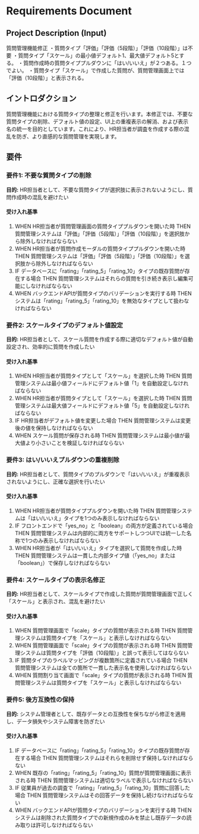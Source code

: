 # Requirements Document

## Project Description (Input)
質問管理機能修正
・質問タイプ「評価」「評価（5段階）」「評価（10段階）」は不要
・質問タイプ「スケール」の最小値デフォルト1、最大値デフォルト5とする。
・質問作成時の質問タイププルダウンに「はい/いいえ」が２つある。１つでよい。
・質問タイプ「スケール」で作成した質問が、質問管理画面上では「評価（10段階）」と表示される。

## イントロダクション

質問管理機能における質問タイプの整理と修正を行います。本修正では、不要な質問タイプの削除、デフォルト値の設定、UI上の重複表示の解消、および表示名の統一を目的としています。これにより、HR担当者が調査を作成する際の混乱を防ぎ、より直感的な質問管理を実現します。

## 要件

### 要件1: 不要な質問タイプの削除
**目的:** HR担当者として、不要な質問タイプが選択肢に表示されないようにし、質問作成時の混乱を避けたい

#### 受け入れ基準

1. WHEN HR担当者が質問管理画面の質問タイププルダウンを開いた時 THEN 質問管理システムは「評価」「評価（5段階）」「評価（10段階）」を選択肢から除外しなければならない
2. WHEN HR担当者が質問作成モーダルの質問タイププルダウンを開いた時 THEN 質問管理システムは「評価」「評価（5段階）」「評価（10段階）」を選択肢から除外しなければならない
3. IF データベースに「rating」「rating_5」「rating_10」タイプの既存質問が存在する場合 THEN 質問管理システムはそれらの質問を引き続き表示し編集可能にしなければならない
4. WHEN バックエンドAPIが質問タイプのバリデーションを実行する時 THEN システムは「rating」「rating_5」「rating_10」を無効なタイプとして扱わなければならない

### 要件2: スケールタイプのデフォルト値設定
**目的:** HR担当者として、スケール質問を作成する際に適切なデフォルト値が自動設定され、効率的に質問を作成したい

#### 受け入れ基準

1. WHEN HR担当者が質問タイプとして「スケール」を選択した時 THEN 質問管理システムは最小値フィールドにデフォルト値「1」を自動設定しなければならない
2. WHEN HR担当者が質問タイプとして「スケール」を選択した時 THEN 質問管理システムは最大値フィールドにデフォルト値「5」を自動設定しなければならない
3. IF HR担当者がデフォルト値を変更した場合 THEN 質問管理システムは変更後の値を保持しなければならない
4. WHEN スケール質問が保存される時 THEN 質問管理システムは最小値が最大値より小さいことを検証しなければならない

### 要件3: はい/いいえプルダウンの重複削除
**目的:** HR担当者として、質問タイプのプルダウンで「はい/いいえ」が重複表示されないようにし、正確な選択を行いたい

#### 受け入れ基準

1. WHEN HR担当者が質問タイププルダウンを開いた時 THEN 質問管理システムは「はい/いいえ」タイプを1つのみ表示しなければならない
2. IF フロントエンドで「yes_no」と「boolean」の両方が定義されている場合 THEN 質問管理システムは内部的に両方をサポートしつつUIでは統一した名称で1つのみ表示しなければならない
3. WHEN HR担当者が「はい/いいえ」タイプを選択して質問を作成した時 THEN 質問管理システムは一貫した内部タイプ値（「yes_no」または「boolean」）で保存しなければならない

### 要件4: スケールタイプの表示名修正
**目的:** HR担当者として、スケールタイプで作成した質問が質問管理画面で正しく「スケール」と表示され、混乱を避けたい

#### 受け入れ基準

1. WHEN 質問管理画面で「scale」タイプの質問が表示される時 THEN 質問管理システムは質問タイプを「スケール」と表示しなければならない
2. WHEN 質問管理画面で「scale」タイプの質問が表示される時 THEN 質問管理システムは質問タイプを「評価（10段階）」と誤って表示してはならない
3. IF 質問タイプのラベルマッピングが複数箇所に定義されている場合 THEN 質問管理システムは全ての箇所で一貫した表示名を使用しなければならない
4. WHEN 質問割り当て画面で「scale」タイプの質問が表示される時 THEN 質問管理システムは質問タイプを「スケール」と表示しなければならない

### 要件5: 後方互換性の保持
**目的:** システム管理者として、既存データとの互換性を保ちながら修正を適用し、データ損失やシステム障害を防ぎたい

#### 受け入れ基準

1. IF データベースに「rating」「rating_5」「rating_10」タイプの既存質問が存在する場合 THEN 質問管理システムはそれらを削除せず保持しなければならない
2. WHEN 既存の「rating」「rating_5」「rating_10」質問が質問管理画面に表示される時 THEN 質問管理システムは適切なラベルで表示しなければならない
3. IF 従業員が過去の調査で「rating」「rating_5」「rating_10」質問に回答した場合 THEN 質問管理システムはその回答データを保持し続けなければならない
4. WHEN バックエンドAPIが質問タイプのバリデーションを実行する時 THEN システムは削除された質問タイプでの新規作成のみを禁止し既存データの読み取りは許可しなければならない
